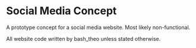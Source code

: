 # Social Media Concept
A prototype concept for a social media website. Most likely non-functional.

All website code written by bash_theo unless stated otherwise.